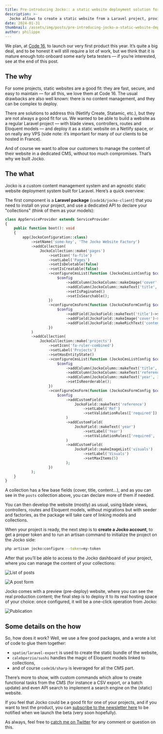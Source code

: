 ```yaml
---
title: Pre-introducing Jocko:: a static website deployment solution for laravel projects.
description: >-
  Jocko allows to create a static website from a Laravel project, providing the CMS section and more.
date: 2024-01-31
thumbnail: /assets/img/posts/pre-introducing-jocko-a-static-website-deployment-solution-for-laravel-projects/thumbnail.png
author: philippe
---
```


We plan, at [Code 16](https://code16.fr), to launch our very first product this year. It’s quite a big deal, and to be honest it will still require a lot of work, but we think that it is mature enough toto onboard some early beta testers — if you’re interested, see at the end of this post.

## The why

For some projects, static websites are a good fit: they are fast, secure, and easy to maintain — for all this, we love them at Code 16. The usual drawbacks are also well known: there is no content management, and they can be complex to deploy.

There are solutions to address this (Netlify Create, Statamic, etc.), but they are not always a good fit for us. We wanted to be able to build a website as a regular Laravel project — with blade views, controllers, routes and Eloquent models — and deploy it as a static website on a Netlify space, or on really any VPS (side note: it’s important for many of our clients to be hosted in France).

And of course we want to allow our customers to manage the content of their website in a dedicated CMS, without too much compromises. That’s why we built Jocko.

## The what

Jocko is a custom content management system and an agnostic static website deployment system built for Laravel. Here’s a quick overview:

The first component is a **Laravel package** (`code16/jocko-client`) that you need to install on your project, and use a dedicated API to declare your "collections" (think of them as your models):

```php
class AppServiceProvider extends ServiceProvider
{
    public function boot(): void
    {
        app(JockoConfiguration::class)
            ->setName('some-key', 'The Jocko Website Factory')
            ->addCollection(
                JockoCollection::make('pages')
                    ->setIcon('fa-file')
                    ->setLabel('Pages')
                    ->setIsDeletable(false)
                    ->setIsCreatable(false)
                    ->configureCmsList(function (JockoCmsListConfig $config) {
                        $config
                            ->addColumn(JockoColumn::makeImage('cover', 1))
                            ->addColumn(JockoColumn::makeText('title', 10)->setLabel('Name'))
                            ->setIsPaginated()
                            ->setIsSearchable();
                    })
                    ->configureCmsForm(function (JockoCmsFormConfig $config) {
                        $config
                            ->addField(JockoField::makeText('title')->setLabel('Title'))
                            ->addField(JockoField::makeImage('cover')->setLabel('Cover'))
                            ->addField(JockoField::makeRichText('content')->setLabel('Content'));
                    })
            )
            ->addCollection(
                JockoCollection::make('projects')
                    ->setIcon('fa-ruler-combined')
                    ->setLabel('Projects')
                    ->setHasEntityState()
                    ->configureCmsList(function (JockoCmsListConfig $config) {
                        $config
                            ->addColumn(JockoColumn::makeText('title', 5)->setLabel('Title'))
                            ->addColumn(JockoColumn::makeText('reference', 3)->setLabel('Ref'))
                            ->addColumn(JockoColumn::makeText('year', 3)->setLabel('Year'))
                            ->setIsReorderable();
                    })
                    ->configureCmsForm(function (JockoCmsFormConfig $config) {
                        $config
                            ->addCustomField(
                                JockoField::makeText('reference')
                                    ->setLabel('Ref')
                                    ->setValidationRules(['required'])
                            )
                            ->addCustomField(
                                JockoField::makeText('year')
                                    ->setLabel('Year')
                                    ->setValidationRules(['required', 'integer'])
                            )
                            ->addCustomField(
                                JockoField::makeImageList('visuals')
                                    ->setLabel('Visuals')
                                    ->setMaxItems(5)
                            );
                    })
            );
    }
}
```

A collection has a few base fields (cover, title, content...), and as you can see in the `posts` collection above, you can declare more of them if needed.

You can then develop the website (mostly) as usual, using blade views, controllers, routes and Eloquent models, without migrations but with seeder and factories, as the package will take care of linking models and collections.

When your project is ready, the next step is to **create a Jocko account**, to get a proper token and to run an artisan command to initialize the project on the Jocko side:

```bash
php artisan jocko:configure --token=my-token
```

After that you’ll be able to access to the Jocko dashboard of your project, where you can manage the content of your collections:

![List of posts](/assets/img/posts/pre-introducing-jocko-a-static-website-deployment-solution-for-laravel-projects/jocko-list.jpg)

![A post form](/assets/img/posts/pre-introducing-jocko-a-static-website-deployment-solution-for-laravel-projects/jocko-form.jpg)

Jocko comes with a preview (pre-deploy) website, where you can see the real production content; the final step is to deploy it to its real hosting space of your choice: once configured, it will be a one-click operation from Jocko:

![Publication](/assets/img/posts/pre-introducing-jocko-a-static-website-deployment-solution-for-laravel-projects/jocko-deploy.jpg)

## Some details on the how

So, how does it work? Well, we use a few good packages, and a wrote a lot of code to glue them together:

- `spatie/laravel-export` is used to create the static bundle of the website,
- `calebporzio/sushi` handles the magic of Eloquent models linked to collections,
- and of course `code16/sharp` is leveraged for all the CMS part.

There’s more to show, with custom commands which allow to create functional tasks from the CMS (for instance a CSV export, or a batch update) and even API search to implement a search engine on the (static) website.

If you feel that Jocko could be a good fit for one of your projects, and if you want to test the product, you can [subscribe to the newsletter here](https://jocko.code16.fr) to be notified when we launch the beta (very soon hopefully).

As always, feel free to [catch me on Twitter](https://twitter.com/dvlpp) for any comment or question on this.
